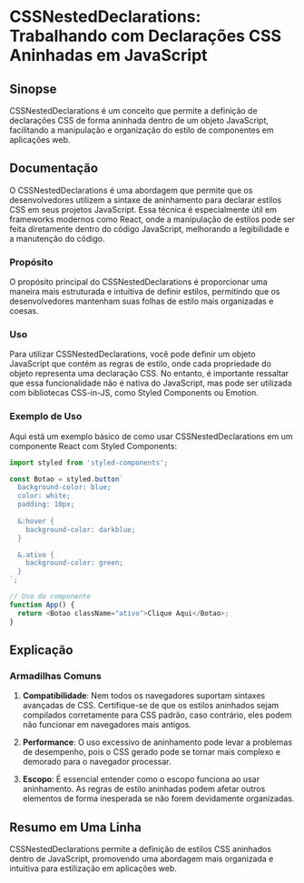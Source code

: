 <!--
Meta Description: # CSSNestedDeclarations: Trabalhando com Declarações CSS Aninhadas em JavaScript ## Sinopse CSSNestedDeclarations é um conceito que permite a definiçã...
Meta Keywords: css, javascript, cssnesteddeclarations, que, uma
-->

# CSSNestedDeclarations: Trabalhando com Declarações CSS Aninhadas em JavaScript

## Sinopse
CSSNestedDeclarations é um conceito que permite a definição de declarações CSS de forma aninhada dentro de um objeto JavaScript, facilitando a manipulação e organização do estilo de componentes em aplicações web.

## Documentação
O CSSNestedDeclarations é uma abordagem que permite que os desenvolvedores utilizem a sintaxe de aninhamento para declarar estilos CSS em seus projetos JavaScript. Essa técnica é especialmente útil em frameworks modernos como React, onde a manipulação de estilos pode ser feita diretamente dentro do código JavaScript, melhorando a legibilidade e a manutenção do código.

### Propósito
O propósito principal do CSSNestedDeclarations é proporcionar uma maneira mais estruturada e intuitiva de definir estilos, permitindo que os desenvolvedores mantenham suas folhas de estilo mais organizadas e coesas. 

### Uso
Para utilizar CSSNestedDeclarations, você pode definir um objeto JavaScript que contém as regras de estilo, onde cada propriedade do objeto representa uma declaração CSS. No entanto, é importante ressaltar que essa funcionalidade não é nativa do JavaScript, mas pode ser utilizada com bibliotecas CSS-in-JS, como Styled Components ou Emotion.

### Exemplo de Uso
Aqui está um exemplo básico de como usar CSSNestedDeclarations em um componente React com Styled Components:

```javascript
import styled from 'styled-components';

const Botao = styled.button`
  background-color: blue;
  color: white;
  padding: 10px;
  
  &:hover {
    background-color: darkblue;
  }

  &.ativo {
    background-color: green;
  }
`;

// Uso do componente
function App() {
  return <Botao className="ativo">Clique Aqui</Botao>;
}
```

## Explicação
### Armadilhas Comuns
1. **Compatibilidade**: Nem todos os navegadores suportam sintaxes avançadas de CSS. Certifique-se de que os estilos aninhados sejam compilados corretamente para CSS padrão, caso contrário, eles podem não funcionar em navegadores mais antigos.
   
2. **Performance**: O uso excessivo de aninhamento pode levar a problemas de desempenho, pois o CSS gerado pode se tornar mais complexo e demorado para o navegador processar.

3. **Escopo**: É essencial entender como o escopo funciona ao usar aninhamento. As regras de estilo aninhadas podem afetar outros elementos de forma inesperada se não forem devidamente organizadas.

## Resumo em Uma Linha
CSSNestedDeclarations permite a definição de estilos CSS aninhados dentro de JavaScript, promovendo uma abordagem mais organizada e intuitiva para estilização em aplicações web.